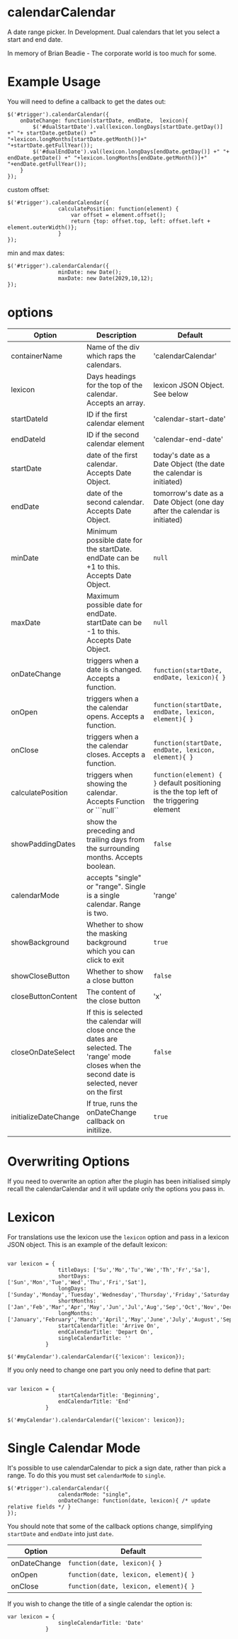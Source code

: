 calendarCalendar
================

A date range picker. In Development. Dual calendars that let you select a start and end date.

In memory of Brian Beadie - The corporate world is too much for some.


Example Usage
================


You will need to define a callback to get the dates out:

```
$('#trigger').calendarCalendar({
	onDateChange: function(startDate, endDate,  lexicon){
		$('#dualStartDate').val(lexicon.longDays[startDate.getDay()] +" "+ startDate.getDate() +" "+lexicon.longMonths[startDate.getMonth()]+" "+startDate.getFullYear());
		$('#dualEndDate').val(lexicon.longDays[endDate.getDay()] +" "+ endDate.getDate() +" "+lexicon.longMonths[endDate.getMonth()]+" "+endDate.getFullYear());
	}
});

```

custom offset:

```
$('#trigger').calendarCalendar({
				calculatePosition: function(element) {
					var offset = element.offset();
					return {top: offset.top, left: offset.left + element.outerWidth()};
				}
});
```

min and max dates:

```
$('#trigger').calendarCalendar({
				minDate: new Date();
				maxDate: new Date(2029,10,12);
});
```

options
==========


| Option             | Description                                                                              | Default                                                                                                         |
|--------------------|------------------------------------------------------------------------------------------|-----------------------------------------------------------------------------------------------------------------|
| containerName      | Name of the div which raps the calendars.                                                | 'calendarCalendar'                                                                                                |
| lexicon          | Days headings for the top of the calendar. Accepts an array.                               | lexicon JSON Object. See below                                                                                                             |
| startDateId        | ID if the first calendar element                                                         | 'calendar-start-date'                                                                                             |
| endDateId          | ID if the second calendar element                                                        | 'calendar-end-date'                                                                                               |
| startDate          | date of the first calendar. Accepts Date Object.                                         | today's date as a Date Object (the date the calendar is initiated)                                                               |
| endDate            | date of the second calendar. Accepts Date Object.                                        | tomorrow's date as a Date Object (one day after the calendar is initiated)                                                       |
| minDate            | Minimum possible date for the startDate. endDate can be +1 to this. Accepts Date Object. | ```null```                                                                                                            |
| maxDate            | Maximum possible date for endDate. startDate can be -1 to this. Accepts Date Object.     | ```null```                                                                                                            |
| onDateChange       | triggers when a date is changed. Accepts a function.                                     | ```function(startDate, endDate, lexicon){ } ```                                  |
| onOpen             | triggers when a the calendar opens. Accepts a function.                                  | ```function(startDate, endDate, lexicon, element){ } ```                                  |
| onClose            | triggers when a the calendar closes. Accepts a function.                                 | ```function(startDate, endDate, lexicon, element){ } ```                                  |
| calculatePosition  | triggers when showing the calendar. Accepts Function or ```null``                        | ```function(element) { }``` default positioning is the the top left of the triggering element               |
| showPaddingDates   | show the preceding and trailing days from the surrounding months. Accepts boolean.       | ```false```                                                                                                           |
| calendarMode       | accepts "single" or "range". Single is a single calendar. Range is two.                  |     'range'                                                                                                       |
| showBackground | Whether to show the masking background which you can click to exit | ```true``` |
| showCloseButton | Whether to show a close button | ```false``` |
| closeButtonContent | The content of the close button | 'x' |
| closeOnDateSelect | If this is selected the calendar will close once the dates are selected. The 'range' mode closes when the second date is selected, never on the first | ```false``` |
| initializeDateChange | If true, runs the onDateChange callback on initilize. | ```true``` |

Overwriting Options
===================

If you need to overwrite an option after the plugin has been initialised simply recall the calendarCalendar and it will update only the options you pass in.


Lexicon
========


For translations use the lexicon use the ```lexicon``` option and pass in a lexicon JSON object. This is an example of the default lexicon:

```

var lexicon = {
                titleDays: ['Su','Mo','Tu','We','Th','Fr','Sa'],
                shortDays: ['Sun','Mon','Tue','Wed','Thu','Fri','Sat'],
                longDays: ['Sunday','Monday','Tuesday','Wednesday','Thursday','Friday','Saturday'],
                shortMonths: ['Jan','Feb','Mar','Apr','May','Jun','Jul','Aug','Sep','Oct','Nov','Dec'],
                longMonths: ['January','February','March','April','May','June','July','August','September','October','November','December'],
                startCalendarTitle: 'Arrive On',
                endCalendarTitle: 'Depart On',
				singleCalendarTitle: ''
            }

$('#myCalendar').calendarCalendar({'lexicon': lexicon});

```

If you only need to change one part you only need to define that part:

```

var lexicon = {
                startCalendarTitle: 'Beginning',
                endCalendarTitle: 'End'
            }

$('#myCalendar').calendarCalendar({'lexicon': lexicon});

```

Single Calendar Mode
====================

It's possible to use calendarCalendar to pick a sign date, rather than pick a range. To do this you must set `calendarMode` to `single`.

```
$('#trigger').calendarCalendar({
				calendarMode: "single",
				onDateChange: function(date, lexicon){ /* update relative fields */ }
});
```

You should note that some of the callback options change, simplifying `startDate` and `endDate` into just `date`.

|       Option       |                       Default                                      |
|--------------------|--------------------------------------------------------------------|
| onDateChange       | ```function(date, lexicon){ } ```                                  |
| onOpen             | ```function(date, lexicon, element){ } ```                         |
| onClose            | ```function(date, lexicon, element){ } ```                         |


If you wish to change the title of a single calendar the option is:
```
var lexicon = {
                singleCalendarTitle: 'Date'
            }
```
